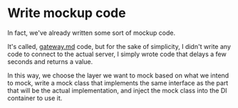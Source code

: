 # Write mockup code

In fact, we've already written some sort of mockup code.

It's called, [gateway.md](../ui/gateway.md "mention") code, but for the sake of simplicity, I didn't write any code to connect to the actual server, I simply wrote code that delays a few seconds and returns a value.

In this way, we choose the layer we want to mock based on what we intend to mock, write a mock class that implements the same interface as the part that will be the actual implementation, and inject the mock class into the DI container to use it.


